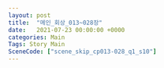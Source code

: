```yaml
---
layout: post
title:  "메인_회상_013~028장"
date:   2021-07-23 00:00:00 +0000
categories: Main
Tags: Story Main
SceneCode: ["scene_skip_cp013-028_q1_s10"]
---
```

